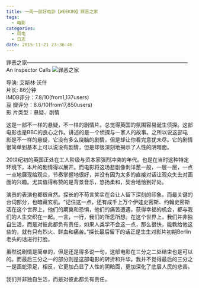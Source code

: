 ```yaml
---
title: 一周一部好电影【WEEK89】罪恶之家
tags: 
  - 电影
categories:
  - 周电
  - 日志
date: 2015-11-21 23:36:46
---
```


罪恶之家———————————————————————————————An Inspector Calls
![罪恶之家](https://img.piegg.cn/week89.jpg "罪恶之家")
<!--more-->

导演: 艾斯林·沃什 </br>
片长: 86分钟 </br>
IMDB评分：7.8/10(from1,137users) </br>
豆  瓣评分：8.6/10(from17,850users) </br>
影  片类型：悬疑、剧情

这是一部不一样的悬疑，不一样的剧情片。总觉得英国的氛围容易诞生侦探。这部电影也是BBC的良心之作。讲述的是一个侦探与一家人的故事。之所以说这部电影是不一样的悬疑，它没有多么烧脑的剧情，但是却让你看完意犹未尽。它的剧情很简单到基本上可以说没有剧情，但是却很深刻地揭示了人性的阴暗面。

20世纪初的英国正处在工人阶级与资本家强烈冲突的年代。也是在当时这种特定环境下，本片的剧情得以展开。而电影将这场悲剧像剥洋葱一般，一层一层，一点一点地展现给观众，节奏掌握地很好，并没有因为太多的直接对话让观众失去对画面的兴趣。尤其值得称赞的是背景音乐，悠扬柔和，契合地恰到好处。

演员的表演也都很自然。探长的不苟言笑实在会让人留下深刻的印象。而最关键的台词部分，也暗藏玄机。“记住这一点，还有成千上万个伊娃史密斯、约翰史密斯活在这个世界上，他们的期冀和恐惧，他们的痛苦遭遇，获得幸福的机会，都与我们的人生交织在一起。一言，一行，我们的所思所想。在这个世界上，我们并非独自生活，而是对彼此都负有责任，如果人类学不会这一点，那么很快，能教给他这些的，就有只有烈火、鲜血和痛苦。”探长最后留下的话正是生生对影片初期Berlin老头的话进行打脸。

虽然说剧情是简单的，但是还是得多说一句，这部电影在三分之二处结束也是可以的。而最后三分之一的部分则是这部电影的转折和升华。我并不觉得最后的三分之一是画蛇添足，相反，它更加凸显了人性的阴暗面，更加深化了底层人民的悲苦。

我们并非独自生活，而是对彼此都负有责任。
